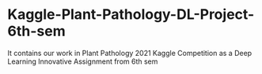 # Kaggle-Plant-Pathology-DL-Project-6th-sem
It contains our work in Plant Pathology 2021 Kaggle Competition as a Deep Learning Innovative Assignment from 6th sem
